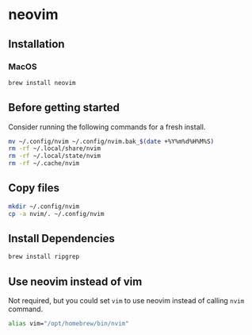# neovim

## Installation

### MacOS

```sh
brew install neovim
```

## Before getting started

Consider running the following commands for a fresh install.

```sh
mv ~/.config/nvim ~/.config/nvim.bak_$(date +%Y%m%d%H%M%S)
rm -rf ~/.local/share/nvim
rm -rf ~/.local/state/nvim
rm -rf ~/.cache/nvim
```

## Copy files

```sh
mkdir ~/.config/nvim
cp -a nvim/. ~/.config/nvim
```

## Install Dependencies

```sh
brew install ripgrep
```

## Use neovim instead of vim

Not required, but you could set `vim` to use neovim instead of calling `nvim` command.

```bash
alias vim="/opt/homebrew/bin/nvim"
```
